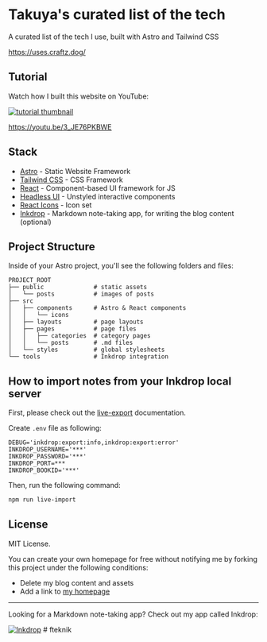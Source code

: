 # Takuya's curated list of the tech

A curated list of the tech I use, built with Astro and Tailwind CSS

https://uses.craftz.dog/

## Tutorial

Watch how I built this website on YouTube:

[![tutorial thumbnail](./docs/tutorial-thumb.jpg)](https://youtu.be/3_JE76PKBWE)

<https://youtu.be/3_JE76PKBWE>

## Stack

- [Astro](https://astro.build/) - Static Website Framework
- [Tailwind CSS](https://tailwindui.com/) - CSS Framework
- [React](https://reactjs.org/) - Component-based UI framework for JS
- [Headless UI](https://headlessui.com/) - Unstyled interactive components
- [React Icons](https://react-icons.github.io/react-icons/) - Icon set
- [Inkdrop](https://www.inkdrop.app/) - Markdown note-taking app, for writing the blog content (optional)

## Project Structure

Inside of your Astro project, you'll see the following folders and files:

```
PROJECT_ROOT
├── public              # static assets
│   └── posts           # images of posts
├── src
│   ├── components      # Astro & React components
│   │   └── icons
│   ├── layouts         # page layouts
│   ├── pages           # page files
│   │   ├── categories  # category pages
│   │   └── posts       # .md files
│   └── styles          # global stylesheets
└── tools               # Inkdrop integration
```

## How to import notes from your Inkdrop local server

First, please check out the [live-export](https://github.com/inkdropapp/inkdrop-live-export) documentation.

Create `.env` file as following:

```
DEBUG='inkdrop:export:info,inkdrop:export:error'
INKDROP_USERNAME='***'
INKDROP_PASSWORD='***'
INKDROP_PORT=***
INKDROP_BOOKID='***'
```

Then, run the following command:

```sh
npm run live-import
```

## License

MIT License.

You can create your own homepage for free without notifying me by forking this project under the following conditions:

- Delete my blog content and assets
- Add a link to [my homepage](https://www.craftz.dog/)

---

Looking for a Markdown note-taking app? Check out my app called Inkdrop:

[![Inkdrop](https://github.com/craftzdog/dotfiles-public/raw/master/images/inkdrop.png)](https://www.inkdrop.app/)
#   f t e k n i k  
 